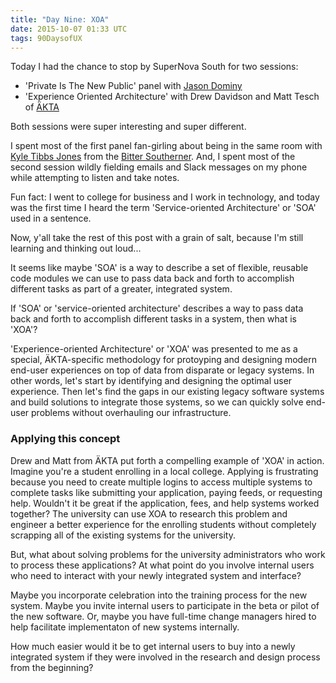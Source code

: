 ```yaml
---
title: "Day Nine: XOA"
date: 2015-10-07 01:33 UTC
tags: 90DaysofUX
---
```


Today I had the chance to stop by SuperNova South for two sessions:

* 'Private Is The New Public' panel with [Jason Dominy](https://twitter.com/jasondominy)
* 'Experience Oriented Architecture' with Drew Davidson and Matt Tesch of [ÄKTA](http://akta.com/)

Both sessions were super interesting and super different.

I spent most of the first panel fan-girling about being in the same room with [Kyle Tibbs Jones](https://twitter.com/shetold2friends) from the [Bitter Southerner](http://bittersoutherner.com/). And, I spent most of the second session wildly fielding emails and Slack messages on my phone while attempting to listen and take notes.

Fun fact: I went to college for business and I work in technology, and today was the first time I heard the term 'Service-oriented Architecture' or 'SOA' used in a sentence.

Now, y'all take the rest of this post with a grain of salt, because I'm still learning and thinking out loud...

It seems like maybe 'SOA' is a way to describe a set of flexible, reusable code modules we can use to pass data back and forth to accomplish different tasks as part of a greater, integrated system.

If 'SOA' or 'service-oriented architecture' describes a way to pass data back and forth to accomplish different tasks in a system, then what is 'XOA'?

'Experience-oriented Architecture' or 'XOA' was presented to me as a special, ÄKTA-specific methodology for protoyping and designing modern end-user experiences on top of data from disparate or legacy systems. In other words, let's start by identifying and designing the optimal user experience. Then let's find the gaps in our existing legacy software systems and build solutions to integrate those systems, so we can quickly solve end-user problems without overhauling our infrastructure.

### Applying this concept

Drew and Matt from ÄKTA put forth a compelling example of 'XOA' in action. Imagine you're a student enrolling in a local college. Applying is frustrating because you need to create multiple logins to access multiple systems to complete tasks like submitting your application, paying feeds, or requesting help. Wouldn't it be great if the application, fees, and help systems worked together? The university can use XOA to research this problem and engineer a better experience for the enrolling students without completely scrapping all of the existing systems for the university.

But, what about solving problems for the university administrators who work to process these applications? At what point do you involve internal users who need to interact with your newly integrated system and interface?

Maybe you incorporate celebration into the training process for the new system. Maybe you invite internal users to participate in the beta or pilot of the new software. Or, maybe you have full-time change managers hired to help facilitate implementaton of new systems internally.

How much easier would it be to get internal users to buy into a newly integrated system if they were involved in the research and design process from the beginning?